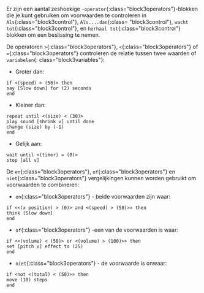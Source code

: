 Er zijn een aantal zeshoekige `-operator`{:class="block3operators"}-blokken die je kunt gebruiken om voorwaarden te controleren in `Als`{:class="block3control"}, `Als....dan`{:class= "block3control"}, `wacht tot`{:class="block3control"}, en `herhaal tot`{:class="block3control"} blokken om een beslissing te nemen.

De operatoren `>`{:class="block3operators"}, `<`{:class="block3operators"} of `=`{:class="block3operators"} controleren de relatie tussen twee waarden of `variabelen`{: class="block3variables"}:

+ Groter dan:

```blocks3
if <(speed) > (50)> then
say [Slow down] for (2) seconds
end
```
+ Kleiner dan:

```blocks3
repeat until <(size) < (30)>
play sound [shrink v] until done
change (size) by (-1)
end
```
+ Gelijk aan:

```blocks3
wait until <(timer) = (0)>
stop [all v]
```

De `en`{:class="block3operators"}, `of`{:class="block3operators"} en `niet`{:class="block3operators"} vergelijkingen kunnen worden gebruikt om voorwaarden te combineren:

+ `en`{:class="block3operators"} - beide voorwaarden zijn waar:

```blocks3
if <<(x position) > (0)> and <(speed) > (50)>> then
think [Slow down]  
end
```

+ `of`{:class="block3operators"} -een van de voorwaarden is waar:

```blocks3
if <<(volume) < (50)> or <(volume) > (100)>> then
set [pitch v] effect to (25)
end
```

+ `niet`{:class="block3operators"} - de voorwaarde is onwaar:

```blocks3
if <not <(total) < (50)>> then
move (10) steps
end
```


